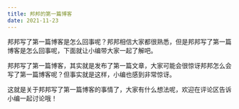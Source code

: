 ```yaml
---
title: 邦邦的第一篇博客
date: 2021-11-23
---
```

邦邦写了第一篇博客是怎么回事呢？邦邦相信大家都很熟悉，但是邦邦写了第一篇博客是怎么回事呢，下面就让小编带大家一起了解吧。

邦邦写了第一篇博客，其实就是发布了第一篇文章，大家可能会很惊讶邦邦怎么会写了第一篇博客呢？但事实就是这样，小编也感到非常惊讶。

这就是关于邦邦写了第一篇博客的事情了，大家有什么想法呢，欢迎在评论区告诉小编一起讨论哦！
